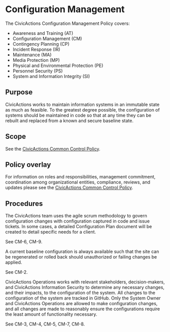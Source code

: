 # Configuration Management

The CivicActions Configuration Management Policy covers:

* Awareness and Training (AT)
* Configuration Management (CM)
* Contingency Planning (CP)
* Incident Response (IR)
* Maintenance (MA)
* Media Protection (MP)
* Physical and Environmental Protection (PE)
* Personnel Security (PS)
* System and Information Integrity (SI)

## Purpose

CivicActions works to maintain information systems in an immutable state as much as
feasible. To the greatest degree possible, the configuration of systems should be
maintained in code so that at any time they can be rebuilt and replaced from a known and
secure baseline state.

## Scope

See the [CivicActions Common Control Policy](CivicActions-Common-Control-Policy.md).

## Policy overlay

For information on roles and responsibilities, management commitment, coordination among
organizational entities, compliance, reviews, and updates please see the
[CivicActions Common Control Policy](CivicActions-Common-Control-Policy.md).

## Procedures

The CivicActions team uses the agile scrum methodology to govern configuration changes
with configuration captured in code and issue tickets. In some cases, a detailed
Configuration Plan document will be created to detail specific needs for a client.

See CM-6, CM-9. 

A current baseline configuration is always available such that the site can be regenerated
or rolled back should unauthorized or failing changes be applied.

See CM-2.

CivicActions Operations works with relevant stakeholders, decision-makers, and CivicActions Information Security to determine any necessary changes, and their impacts, to the configuration of the system. All changes to the configuration of the system are tracked in GitHub. Only the System Owner and CivicActions Operations are allowed to make configuration changes, and all changes are made to reasonably ensure the configurations require the least amount of functionality necessary.

See CM-3, CM-4, CM-5, CM-7, CM-8.

